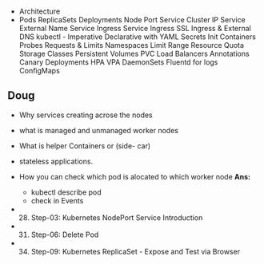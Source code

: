 <p align="center">
    <img src="" />
</p>

- Architecture
- Pods
ReplicaSets
Deployments
Node Port Service
Cluster IP Service
External Name Service
Ingress Service
Ingress SSL
Ingress & External DNS
kubectl - Imperative
Declarative with YAML
Secrets
Init Containers
Probes
Requests & Limits
Namespaces
Limit Range
Resource Quota
Storage Classes
Persistent Volumes
PVC
Load Balancers
Annotations
Canary Deployments
HPA
VPA
DaemonSets
Fluentd for logs
ConfigMaps


## Doug

- Why services creating acrose the nodes
- what is managed and unmanaged worker nodes
- What is helper Containers or (side- car) 
- stateless applications.
- How you can check which pod is alocated to which worker node 
**Ans:**
  - kubectl describe pod <pod-name>
  - check in Events 
  

- 28. Step-03: Kubernetes NodePort Service Introduction
- 31. Step-06: Delete Pod
- 34. Step-09: Kubernetes ReplicaSet - Expose and Test via Browser


